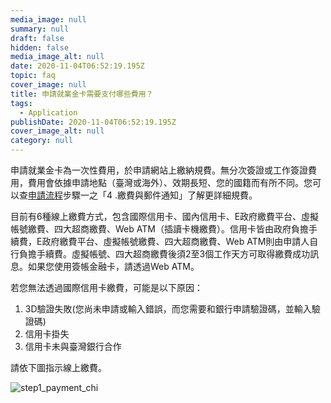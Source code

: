 ```yaml
---
media_image: null
summary: null
draft: false
hidden: false
media_image_alt: null
date: 2020-11-04T06:52:19.195Z
topic: faq
cover_image: null
title: 申請就業金卡需要支付哪些費用？
tags:
  - Application
publishDate: 2020-11-04T06:52:19.195Z
cover_image_alt: null
category: null
---
```

申請就業金卡為一次性費用，於申請網站上繳納規費。無分次簽證或工作簽證費用，費用會依據申請地點（臺灣或海外）、效期長短、您的國籍而有所不同。您可以查[申請流程](/zh/application/)步驟一之「4 .繳費與郵件通知」了解更詳細規費。

目前有6種線上繳費方式，包含國際信用卡、國內信用卡、E政府繳費平台、虛擬帳號繳費、四大超商繳費、Web ATM（插讀卡機繳費）。信用卡皆由政府負擔手續費，E政府繳費平台、虛擬帳號繳費、四大超商繳費、Web ATM則由申請人自行負擔手續費。虛擬帳號、四大超商繳費後須2至3個工作天方可取得繳費成功訊息。如果您使用簽帳金融卡，請透過Web ATM。

若您無法透過國際信用卡繳費，可能是以下原因：

1. 3D驗證失敗(您尚未申請或輸入錯誤，而您需要和銀行申請驗證碼，並輸入驗證碼)
2. 信用卡掛失
3. 信用卡未與臺灣銀行合作

請依下圖指示線上繳費。

![step1_payment_chi](/cms-uploads/step1_payment中.png)